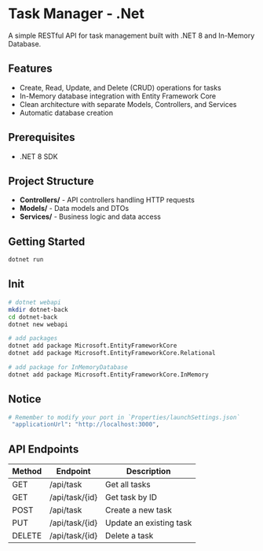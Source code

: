 # Task Manager - .Net
A simple RESTful API for task management built with .NET 8 and In-Memory Database.

## Features

- Create, Read, Update, and Delete (CRUD) operations for tasks
- In-Memory database integration with Entity Framework Core
- Clean architecture with separate Models, Controllers, and Services
- Automatic database creation

## Prerequisites

- .NET 8 SDK

## Project Structure

- **Controllers/** - API controllers handling HTTP requests
- **Models/** - Data models and DTOs
- **Services/** - Business logic and data access

## Getting Started
```bash
dotnet run
```

## Init
``` bash
# dotnet webapi
mkdir dotnet-back
cd dotnet-back
dotnet new webapi

# add packages
dotnet add package Microsoft.EntityFrameworkCore
dotnet add package Microsoft.EntityFrameworkCore.Relational

# add package for InMemoryDatabase
dotnet add package Microsoft.EntityFrameworkCore.InMemory
```

## Notice
``` bash
# Remember to modify your port in `Properties/launchSettings.json`
 "applicationUrl": "http://localhost:3000",
```

## API Endpoints

| Method | Endpoint      | Description         |
|--------|---------------|---------------------|
| GET    | /api/task      | Get all tasks       |
| GET    | /api/task/{id} | Get task by ID      |
| POST   | /api/task      | Create a new task   |
| PUT    | /api/task/{id} | Update an existing task |
| DELETE | /api/task/{id} | Delete a task       |